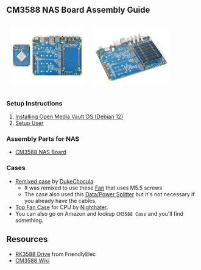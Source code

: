 ## CM3588 NAS Board Assembly Guide
<img src="./images/CM3588-Kit.jpg" align="center" style="margin:1rem 0.5rem" alt="NAS BOARD" width="200" height="150">
<img src="./images/CM3588-Heat.png" align="center" style="margin:1rem 0.5rem" alt="Nas Board w/ Heatsink" width="200" height="150">


### Setup Instructions
1. [Installing Open Media Vault OS (Debian 12)](./docs/omv-setup.md)
2. [Setup User](./docs/user-setup.md)

### Assembly Parts for NAS
* [CM3588 NAS Board](https://www.friendlyelec.com/index.php?route=product/product&product_id=294)  

### Cases
* [Remixed case](https://makerworld.com/en/models/469663#profileId-379089) by [DukeChocula](https://github.com/DukeChocula)
    * It was remixed to use these [Fan](https://www.amazon.com/Noctua-Cooling-Bearing-NF-A4X10-FLX-5V/dp/B00NEMGCIA) that uses M5.5 screws
    * The case also used this [Data/Power Splitter](https://www.amazon.com/gp/product/B09CYGW46K/?th=1) but it's not necessary if you already have the cables.
* [Top Fan Case](https://www.printables.com/model/975231-friendlyelec-cm3588-nas-case) for CPU by [Nighthater](https://github.com/Nighthater).
* You can also go on Amazon and lookup `CM3588 Case` and you'll find something.


## Resources
* [RK3588 Drive](https://drive.google.com/drive/folders/1FoBbP_nPkMehwBj4wHwsbRU-QGjEdeEP) from FriendlyElec
* [CM3588 Wiki](https://wiki.friendlyelec.com/wiki/index.php/CM3588)